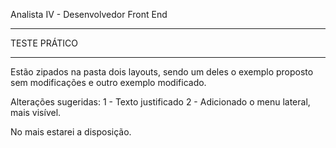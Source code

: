 Analista IV - Desenvolvedor Front End
_______________________________________________________________________________
TESTE PRÁTICO
_______________________________________________________________________________

Estão zipados na pasta dois layouts, sendo um deles o exemplo proposto sem modificações e outro exemplo modificado.

Alterações sugeridas:
  1 - Texto justificado
  2 - Adicionado o menu lateral, mais visível.
  
  No mais estarei a disposição.

